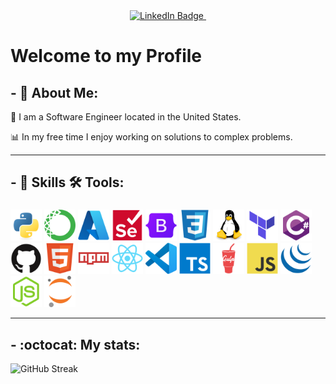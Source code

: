 <div id="badges" align="center">
  <a href="https://www.linkedin.com/in/dantesellers">
    <img src="https://img.shields.io/badge/LinkedIn-blue?style=for-the-badge&logo=linkedin&logoColor=white" alt="LinkedIn Badge"/>
    <img src="https://komarev.com/ghpvc/?username=dantesellers&style=flat-square&color=blue" alt="" height="28.5"/>
  </a>
</div>

# Welcome to my Profile


## - :blue_book: About Me:
🚀 I am a Software Engineer located in the United States. 

📊 In my free time I enjoy working on solutions to complex problems.

---

## - 🦾 Skills 🛠️ Tools:
### 
<div>
<img src="https://github.com/DanteSellers/images/blob/main/python.svg" width=50>  
<img src="https://github.com/devicons/devicon/blob/master/icons/anaconda/anaconda-original.svg" width=50>  
<img src="https://github.com/DanteSellers/images/blob/main/azure.svg" width=50> 
<img src="https://github.com/devicons/devicon/blob/master/icons/selenium/selenium-original.svg" width=50> 
<img src="https://github.com/devicons/devicon/blob/master/icons/bootstrap/bootstrap-original.svg" width=50> 
<img src="https://github.com/devicons/devicon/blob/master/icons/css3/css3-original.svg" width=50> 
<img src="https://github.com/DanteSellers/images/blob/main/linux.svg" width=50> 
<img src="https://github.com/DanteSellers/images/blob/main/terraform.svg" width=50>
<img src="https://github.com/devicons/devicon/blob/master/icons/csharp/csharp-original.svg" width=50>
<img src="https://github.com/devicons/devicon/blob/master/icons/github/github-original.svg" color=white width=50>
<img src="https://github.com/devicons/devicon/blob/master/icons/html5/html5-original.svg" width=50>
<img src="https://github.com/devicons/devicon/blob/master/icons/npm/npm-original-wordmark.svg" width=50>
<img src="https://github.com/devicons/devicon/blob/master/icons/react/react-original.svg" width=50>
<img src="https://github.com/devicons/devicon/blob/master/icons/vscode/vscode-original.svg" width=50>
<img src="https://github.com/devicons/devicon/blob/master/icons/typescript/typescript-original.svg" width=50>
<img src="https://github.com/devicons/devicon/blob/master/icons/gulp/gulp-plain.svg" width=50>
<img src="https://github.com/devicons/devicon/blob/master/icons/javascript/javascript-original.svg" width=50>
<img src="https://github.com/devicons/devicon/blob/master/icons/jquery/jquery-original.svg" width=50>
<img src="https://github.com/devicons/devicon/blob/master/icons/nodejs/nodejs-original.svg" width=50>
<img src="https://github.com/devicons/devicon/blob/master/icons/jupyter/jupyter-original.svg" width=50>
</div>

---

## - :octocat: My stats:
![GitHub Streak](http://github-readme-streak-stats.herokuapp.com?user=dantesellers&theme=hacker)
